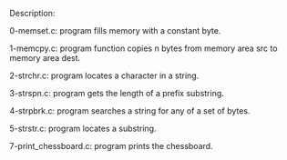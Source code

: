 Description:

0-memset.c: program fills memory with a constant byte.

1-memcpy.c: program function copies n bytes from memory area src to memory area dest.

2-strchr.c: program locates a character in a string.

3-strspn.c: program gets the length of a prefix substring.

4-strpbrk.c: program searches a string for any of a set of bytes.

5-strstr.c: program locates a substring.

7-print_chessboard.c: program prints the chessboard.

